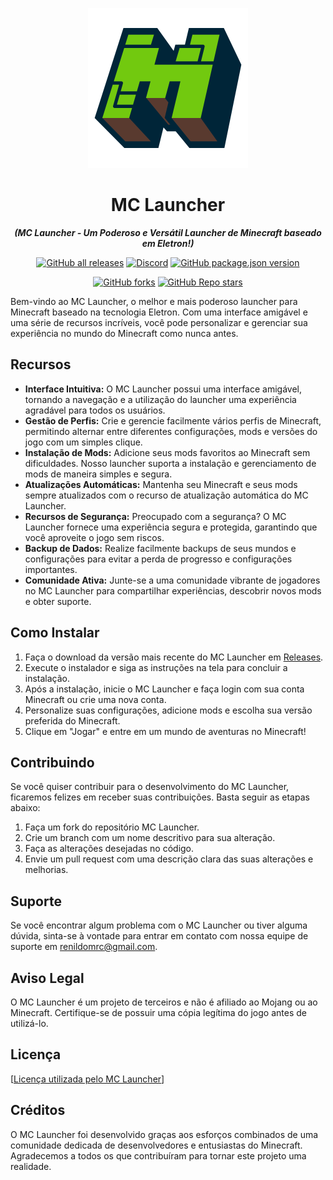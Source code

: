 <p align="center"><img src="src/assets/images/icon.png" alt="icon-launcher"></p>

<h1 align="center">MC Launcher</h1>

<p align="center"><em><strong>(MC Launcher - Um Poderoso e Vers&aacute;til Launcher de Minecraft baseado em Eletron!)</strong></em></p>

<p align="center">
  <a href="https://github.com/psycodeliccircus/mc-launcher/releases"><img src="https://img.shields.io/github/downloads/psycodeliccircus/mc-launcher/total?style=for-the-badge" alt="GitHub all releases"></a>
  <a href="#"><img src="https://img.shields.io/discord/1109728016336175154?style=for-the-badge" alt="Discord"></a>
  <a href="https://github.com/psycodeliccircus/mc-launcher/releases"><img src="https://img.shields.io/github/package-json/v/psycodeliccircus/mc-launcher?style=for-the-badge" alt="GitHub package.json version"></a>
</p>
<p align="center">
  <a href="https://github.com/psycodeliccircus/mc-launcher/forks"><img src="https://img.shields.io/github/forks/psycodeliccircus/mc-launcher?style=for-the-badge" alt="GitHub forks"></a>
  <a href="https://github.com/psycodeliccircus/mc-launcher/stargazers"><img src="https://img.shields.io/github/stars/psycodeliccircus/mc-launcher?style=for-the-badge" alt="GitHub Repo stars"></a>
</p>

Bem-vindo ao MC Launcher, o melhor e mais poderoso launcher para Minecraft baseado na tecnologia Eletron. 
Com uma interface amigável e uma série de recursos incríveis, você pode personalizar e gerenciar sua experiência no mundo do Minecraft como nunca antes.

## Recursos

- **Interface Intuitiva:** O MC Launcher possui uma interface amigável, tornando a navegação e a utilização do launcher uma experiência agradável para todos os usuários.
- **Gestão de Perfis:** Crie e gerencie facilmente vários perfis de Minecraft, permitindo alternar entre diferentes configurações, mods e versões do jogo com um simples clique.
- **Instalação de Mods:** Adicione seus mods favoritos ao Minecraft sem dificuldades. Nosso launcher suporta a instalação e gerenciamento de mods de maneira simples e segura.
- **Atualizações Automáticas:** Mantenha seu Minecraft e seus mods sempre atualizados com o recurso de atualização automática do MC Launcher.
- **Recursos de Segurança:** Preocupado com a segurança? O MC Launcher fornece uma experiência segura e protegida, garantindo que você aproveite o jogo sem riscos.
- **Backup de Dados:** Realize facilmente backups de seus mundos e configurações para evitar a perda de progresso e configurações importantes.
- **Comunidade Ativa:** Junte-se a uma comunidade vibrante de jogadores no MC Launcher para compartilhar experiências, descobrir novos mods e obter suporte.

## Como Instalar

1. Faça o download da versão mais recente do MC Launcher em [Releases](https://github.com/psycodeliccircus/mc-launcher/releases).
2. Execute o instalador e siga as instruções na tela para concluir a instalação.
3. Após a instalação, inicie o MC Launcher e faça login com sua conta Minecraft ou crie uma nova conta.
4. Personalize suas configurações, adicione mods e escolha sua versão preferida do Minecraft.
5. Clique em "Jogar" e entre em um mundo de aventuras no Minecraft!

## Contribuindo

Se você quiser contribuir para o desenvolvimento do MC Launcher, ficaremos felizes em receber suas contribuições. Basta seguir as etapas abaixo:

1. Faça um fork do repositório MC Launcher.
2. Crie um branch com um nome descritivo para sua alteração.
3. Faça as alterações desejadas no código.
4. Envie um pull request com uma descrição clara das suas alterações e melhorias.

## Suporte

Se você encontrar algum problema com o MC Launcher ou tiver alguma dúvida, sinta-se à vontade para entrar em contato com nossa equipe de suporte em renildomrc@gmail.com.

## Aviso Legal

O MC Launcher é um projeto de terceiros e não é afiliado ao Mojang ou ao Minecraft. Certifique-se de possuir uma cópia legítima do jogo antes de utilizá-lo.

## Licença

[[Licença utilizada pelo MC Launcher](https://github.com/psycodeliccircus/mc-launcher/blob/main/LICENSE.md)]

## Créditos

O MC Launcher foi desenvolvido graças aos esforços combinados de uma comunidade dedicada de desenvolvedores e entusiastas do Minecraft. Agradecemos a todos os que contribuíram para tornar este projeto uma realidade.
